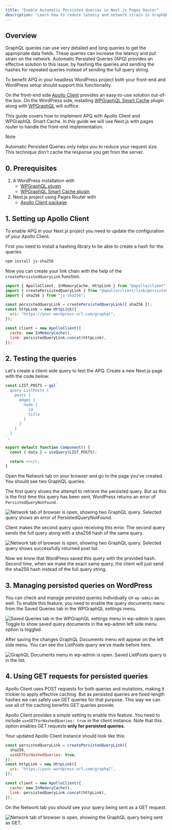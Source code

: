 ```yaml
---
title: "Enable Automatic Persisted Queries in Next.js Pages Router"
description: "Learn how to reduce latency and network strain in GraphQL queries using Automatic Persisted Queries (APQ) by hashing and reusing query hashes."
---
```


## Overview

GraphQL queries can use very detailed and long queries to get the appropriate data fields. These queries can increase the latency and put strain on the network. Automatic Persisted Queries (APQ) provides an effective solution to this issue, by hashing the queries and sending the hashes for repeated queries instead of sending the full query string.

To benefit APQ in your headless WordPress project both your front-end and WordPress setup should support this functionality.

On the front-end side [Apollo Client](https://www.apollographql.com/docs/react) provides an easy-to-use solution out-of-the box. On the WordPress side, installing [WPGraphQL Smart Cache](https://wordpress.org/plugins/wpgraphql-smart-cache/) plugin along with [WPGraphQL](https://wordpress.org/plugins/wp-graphql/) will suffice.

This guide covers how to implement APQ with Apollo Client and WPGraphQL Smart Cache. In this guide we will use Next.js with pages router to handle the front-end implementation.

> [!NOTE]  
> Automatic Persisted Queries only helps you to reduce your request size. This technique don't cache the response you get from the server.

## 0. Prerequisites

1. A WordPress installation with
   - [WPGraphQL plugin](https://wordpress.org/plugins/wp-graphql/)
   - [WPGraphQL Smart Cache plugin](https://wordpress.org/plugins/wpgraphql-smart-cache/)
2. Next.js project using Pages Router with
   - [Apollo Client package](https://www.apollographql.com/docs/react/get-started)

## 1. Setting up Apollo Client

To enable APQ in your Next.js project you need to update the configuration of your Apollo Client.

First you need to install a hashing library to be able to create a hash for the queries.

```bash
npm install js-sha256
```

Now you can create your link chain with the help of the `createPersistedQueryLink` function.

```javascript
import { ApolloClient, InMemoryCache, HttpLink } from "@apollo/client";
import { createPersistedQueryLink } from "@apollo/client/link/persisted-queries";
import { sha256 } from "js-sha256";

const persistedQueryLink = createPersistedQueryLink({ sha256 });
const httpLink = new HttpLink({
  uri: "https://your-wordpress-url.com/graphql",
});

const client = new ApolloClient({
  cache: new InMemoryCache(),
  link: persistedQueryLink.concat(httpLink),
});
```

## 2. Testing the queries

Let's create a client-side query to test the APQ. Create a new Next.js page with the code below:

```javascript
const LIST_POSTS = gql`
  query ListPosts {
    posts {
      edges {
        node {
          id
          title
        }
      }
    }
  }
`;

export default function Component() {
  const { data } = useQuery(LIST_POSTS);

  return <></>;
}
```

Open the Network tab on your browser and go to the page you've created. You should see two GraphQL queries.

The first query shows the attempt to retrieve the persisted query. But as this is the first time this query has been sent, WordPress returns an error of `PersistedQueryNotFound`.

![Network tab of browser is open, showing two GraphQL query. Selected query shows an error of PersistedQueryNotFound.](./images/pq-not-found.png)

Client makes the second query upon receiving this error. The second query sends the full query along with a sha256 hash of the same query.

![Network tab of browser is open, showing two GraphQL query. Selected query shows successfully returned post list.](./images/pq-create.png)

Now we know that WordPress saved this query with the provided hash. Second time, when we make the exact same query, the client will just send the sha256 hash instead of the full query string.

## 3. Managing persisted queries on WordPress

You can check and manage persisted queries individually on `wp-admin` as well. To enable this feature, you need to enable the query documents menu from the Saved Queries tab in the WPGraphQL settings menu.

![Saved Queries tab in the WPGraphQL settings menu in wp-admin is open. Toggle to show saved query documents in the wp-admin left side menu option is toggled.](./images/enable-gql-documents.png)

After saving the changes GraphQL Documents menu will appear on the left side menu. You can see the ListPosts query we've made before here.

![GraphQL Documents menu in wp-admin is open. Saved ListPosts query is in the list.](./images/gql-documents.png)

## 4. Using GET requests for persisted queries

Apollo Client uses POST requests for both queries and mutations, making it trickier to apply effective caching. But as persisted queries are fixed-length hashes we can safely use GET queries for that purpose. This way we can use all of the caching benefits GET queries provide.

Apollo Client provides a simple setting to enable this feature. You need to include `useGETForHashedQueries: true` in the client instance. Note that this option enables GET requests **only for persisted queries**.

Your updated Apollo Client instance should look like this:

```javascript
const persistedQueryLink = createPersistedQueryLink({
  sha256,
  useGETForHashedQueries: true,
});
const httpLink = new HttpLink({
  uri: "https://your-wordpress-url.com/graphql",
});

const client = new ApolloClient({
  cache: new InMemoryCache(),
  link: persistedQueryLink.concat(httpLink),
});
```

On the Network tab you should see your query being sent as a GET request.

![Network tab of browser is open, showing the GraphQL query being sent as GET.](./images/gql-pq-get.png)
